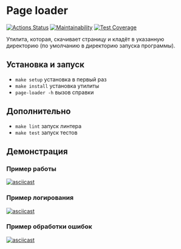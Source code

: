 # Page loader

[![Actions Status](https://github.com/bondiano/js-testing-project-lvl1/workflows/hexlet-check/badge.svg)](https://github.com/bondiano/js-testing-project-lvl1/actions) [![Maintainability](https://api.codeclimate.com/v1/badges/76f3c82bd5a402e96948/maintainability)](https://codeclimate.com/github/bondiano/js-testing-project-lvl1/maintainability) [![Test Coverage](https://api.codeclimate.com/v1/badges/76f3c82bd5a402e96948/test_coverage)](https://codeclimate.com/github/bondiano/js-testing-project-lvl1/test_coverage)

Утилита, которая, скачивает страницу и кладёт в указанную директорию (по умолчанию в директорию запуска программы).

## Установка и запуск

* `make setup` установка в первый раз
* `make install` установка утилиты
* `page-loader -h` вызов справки

## Дополнительно

* `make lint` запуск линтера
* `make test` запуск тестов

## Демонстрация

### Пример работы

[![asciicast](https://asciinema.org/a/1Z2Fp0QOrsJp4LcoUBmwqX1vp.svg)](https://asciinema.org/a/1Z2Fp0QOrsJp4LcoUBmwqX1vp)

### Пример логирования

[![asciicast](https://asciinema.org/a/rZ3efXNHYMCJpf8l97XFz2O4s.svg)](https://asciinema.org/a/rZ3efXNHYMCJpf8l97XFz2O4s)

### Пример обработки ошибок

[![asciicast](https://asciinema.org/a/NVDvx7bvbYTxSBZ7MYqfuJAl6.svg)](https://asciinema.org/a/NVDvx7bvbYTxSBZ7MYqfuJAl6)
